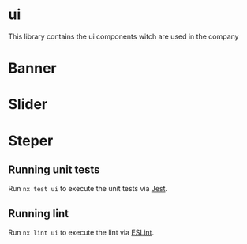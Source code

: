 # ui

This library contains the ui components witch are used in the company

# Banner

# Slider

# Steper

## Running unit tests

Run `nx test ui` to execute the unit tests via [Jest](https://jestjs.io).

## Running lint

Run `nx lint ui` to execute the lint via [ESLint](https://eslint.org/).
